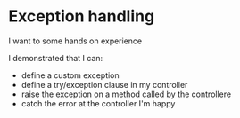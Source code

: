 # Exception handling 
I want to some hands on experience

I demonstrated that I can:
* define a custom exception
* define a try/exception clause in my controller
* raise the exception on a method called by the controllere
* catch the error at the controller
I'm happy